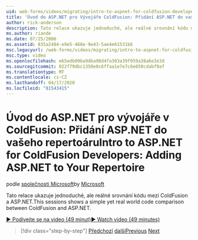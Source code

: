 ```yaml
---
uid: web-forms/videos/migrating/intro-to-aspnet-for-coldfusion-developers-adding-aspnet-to-your-repertoire
title: 'Úvod do ASP.NET pro Vývojáře ColdFusion: Přidání ASP.NET do vašeho repertoáru | Dokumenty společnosti Microsoft'
author: rick-anderson
description: Tato relace ukazuje jednoduché, ale reálné srovnání kódu mezi ColdFusion a ASP.NET.
ms.author: riande
ms.date: 07/25/2006
ms.assetid: 835a2484-e9e5-468e-9e43-5ae4e61531b6
msc.legacyurl: /web-forms/videos/migrating/intro-to-aspnet-for-coldfusion-developers-adding-aspnet-to-your-repertoire
msc.type: video
ms.openlocfilehash: e65edb09ba9dba98d4fa303a39f959a38a6e2e3d
ms.sourcegitcommit: 022f79dbc1350e0c6ffaa1e7e7c6e850cdabf9af
ms.translationtype: MT
ms.contentlocale: cs-CZ
ms.lasthandoff: 04/17/2020
ms.locfileid: "81543415"
---
```

# <a name="intro-to-aspnet-for-coldfusion-developers-adding-aspnet-to-your-repertoire"></a><span data-ttu-id="3f34c-103">Úvod do ASP.NET pro vývojáře v ColdFusion: Přidání ASP.NET do vašeho repertoáru</span><span class="sxs-lookup"><span data-stu-id="3f34c-103">Intro to ASP.NET for ColdFusion Developers: Adding ASP.NET to Your Repertoire</span></span>

<span data-ttu-id="3f34c-104">podle [společnosti Microsoft](https://github.com/microsoft)</span><span class="sxs-lookup"><span data-stu-id="3f34c-104">by [Microsoft](https://github.com/microsoft)</span></span>

<span data-ttu-id="3f34c-105">Tato relace ukazuje jednoduché, ale reálné srovnání kódu mezi ColdFusion a ASP.NET.</span><span class="sxs-lookup"><span data-stu-id="3f34c-105">This sessions shows a simple yet real world code comparison between ColdFusion and ASP.NET.</span></span>

[<span data-ttu-id="3f34c-106">&#9654; Podívejte se na video (49 minut)</span><span class="sxs-lookup"><span data-stu-id="3f34c-106">&#9654; Watch video (49 minutes)</span></span>](https://channel9.msdn.com/Blogs/ASP-NET-Site-Videos/intro-to-aspnet-for-coldfusion-developers-adding-aspnet-to-your-repertoire)

> [!div class="step-by-step"]
> <span data-ttu-id="3f34c-107">[Předchozí](intro-to-aspnet-for-jsp-developers-building-applications.md)
> [další](introduction-to-aspnet-for-coldfusion-developers-building-an-aspnet-application.md)</span><span class="sxs-lookup"><span data-stu-id="3f34c-107">[Previous](intro-to-aspnet-for-jsp-developers-building-applications.md)
[Next](introduction-to-aspnet-for-coldfusion-developers-building-an-aspnet-application.md)</span></span>
